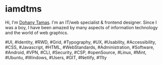 # iamdtms

Hi, I'm [Dohany Tamas](https://iamdtms.hu/). I'm an IT/web specialist & frontend designer. Since I was a boy, I have been amazed by many aspects of information technology and the world of web graphics.

#UI, #Identity, #RWD, #Grid, #Typography, #UX, #Usability, #Accessibility, #CSS, #Javascript, #HTML, #WebStandards,  #Administration, #Software, #Android, #VPN, #CLI, #Security, #CSP, #openSource, #Linux, #Mint, #Ubuntu, #Windows, #Users, #GIT, #Netlify, #11ty
